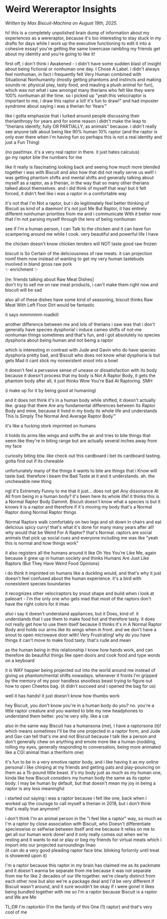 # Weird Wereraptor Insights

<p><i>Written by Max Biscuit-Machina on August 19th, 2025.</i></p>

<p>hi! this is a completely unpolished brain dump of information about my experiences as a wereraptor, because it's too interesting to stay stuck in my drafts for days while I work up the executive functioning to edit it into a cohesive essay! you're getting the same lowercase rambling my friends get about my identity and you're going to like it!</p>

<p>first off, i don't think i Awakened - i didn't have some sudden blast of insight about being fictional or nonhuman one day. I Chose A Label. i didn't always feel nonhuman, in fact i frequently felt Very Human combined with Situational Nonhumanity (mostly getting phantoms and instincts and making sounds re: physical play, tasty food, and mauling a plush animal for fun), which was not what i saw amongst many therians who felt like they were 100% nonhuman all the time. so i picked up "yeah this velociraptor is important to me, i draw this raptor a lot! it's fun to draw!" and had imposter syndrome about saying i was a therian for Years™</p>

<p>like i gotta emphasize that i lurked around people discussing their therianthropy for years and for some reason i didn't make the leap to "therians identify, fully OR PARTIALLY, as animals" because. i didn't really see anyone talk about being like 90% human 10% raptor (and the raptor is only ever there when i'm having fun so perhaps this is not a real identity and just a Fun Thing)</p>

<p>(no past!max. it's a very real raptor in there. it just hates calculus)<br>
go my raptor bite the numbers for me</p>

<p>like it really is fascinating looking back and seeing how much more blended together i was with Biscuit and also how that did not really serve us well! i was getting phantom shifts and mental shifts and generally talking about myself as a raptor, as a therian, in the way that so many other therians talked about themselves. and i did think of myself that way! but it felt forced, it didn't feel like i was a raptor in a comfortable way</p>

<p>it's not that I'm Not a raptor, but i do legitimately feel better thinking of Biscuit as kind of a daemon! it's not just Me But Raptor, it has entirely different nonhuman priorities from me and i communicate With it better now that I'm not parsing myself through the lens of being nonhuman</p>

<p>see if I'm a human person, I can Talk to the chicken and it can have fun scampering around me while I cook. very beautiful and powerful life I have</p>

<p>the chicken doesn't know chicken tenders will NOT taste good raw frozen</p>

<p>biscuit is So Certain of the deliciousness of raw meats. it can projection nomf them now instead of wanting to get my very human tastebuds involved in bland gross raw pork<br>
✨ enrichment ✨</p>

<p>[re: friends talking about Raw Meat Dishes]<br>
don't try to sell me on raw meat products, i can't make them right now and biscuit will be sad</p>

<p>also all of these dishes have some kind of seasoning, biscuit thinks Raw Meat With Left Floor Dirt would be fantastic</p>

<p>it says mmmmmm roadkill</p>

<p>another difference between me and lots of therians i saw was that i don't generally have species dysphoria! i induce cameo shifts of not-me nonhuman things sometimes and that's fun, and i got absolutely no species dysphoria about being human and not being a raptor</p>

<p>which is interesting in contrast with Jude and Gavin who do have species dysphoria pretty bad, and Biscuit who does not know what dysphoria is but gets Mad it cant stick my nonexistent snoot into a bowl</p>

<p>it doesn't feel a pervasive sense of unease or dissatisfaction with its body because it doesn't process that my body is Not A Raptor Body, it gets the phantom body after all, it just thinks Wow You're Bad At Raptoring. SMH</p>

<p>(i make up for it by being good at humaning)</p>

<p>and it does not think it's in a human body while shifted, it doesn't actually like. grasp that there Are any fundamental differences between Its Raptor Body and mine, because it lived in my body its whole life and understands This Is Simply The Normal And Average Raptor Body™</p>

<p>it's like a fucking stork imprinted on humans</p>

<p>it holds its arms like wings and sniffs the air and tries to bite things that seem like they're in biting range but are actually several inches away from my face</p>

<p>curiosity biting btw. like check out this cardboard i bet its cardboard tasting. gotta find out if its chewable</p>

<p>unfortunately many of the things it wants to bite are things that i Know will taste bad. therefore i beam the Bad Taste at it and it understands. ah. the unchewable new thing</p>

<p>ngl it's Extremely Funny to me that it just... does not get Any dissonance At All from being in a human body? it's been here its whole life! it thinks this is a Normal Raptor Body Dammit. Biscuit doesn't know what a species is but it knows it is a raptor and therefore if it's moving my body that's a Normal Raptor doing Normal Raptor things</p>

<p>Normal Raptors walk comfortably on two legs and sit down in chairs and eat delicious spicy curry! that's what it's done for many many years after all! why would that be Weird For A Raptor? that's Normal. raptors are social animals that pick up social cues and everyone including me was like "yeah this is normal and how things work"</p>

<p>it also registers all the humans around it like Oh Yes You're Like Me, again because it grew up in human society and thinks Humans Are Just Like Raptors (But They Have Weird Food Opinions)</p>

<p>i do think it imprinted on humans like a duckling would, and that's why it just doesn't feel confused about the human experience. it's a bird with nonexistent species boundaries</p>

<p>it recognizes other velociraptors by snout shape and build when i look at paleoart - I'm the only one who gets mad that most of the raptors don't have the right colors for it lmao</p>

<p>also i say it doesn't understand appliances, but it Does, kind of. it understands that I use them to make food hot and therefore tasty. it does not really get how to use them itself because it thinks it's in A Normal Raptor Body and holds our arms like its wings when in front. and we don't have a snout to open microwave door with! Very Frustrating! why do you have things it can't move to make food tasty. that's rude and mean</p>

<p>as the human being in this relationship I know how hands work, and can therefore do beautiful things like open doors and cook food and type words on a keyboard</p>

<p>it is WAY happier being projected out into the world around me instead of giving us phantom/mental shifts nowadays. whenever it fronts I'm gripped by the memory of my poor handless snootless beast trying to figure out how to open Cheetos bag. (it didn't succeed and i opened the bag for us)</p>

<p>well it has hands! it just doesn't know how thumbs work</p>

<p>hey Biscuit, you don't know you're in a human body do you? no. you're a little raptor creature and you wanted to bite my new headphones to understand them better. you're very silly. like a cat</p>

<p>also in the same way Biscuit has a humansona (me), I have a raptorsona (it)! which means sometimes I'll be the one projected in a raptor form, and Jude and Gav can tell that's me and not Biscuit because I talk like a person and don't generally chew on anything and emote more like a human (nodding, rolling my eyes, generally responding to conversation, being more animated like a CGI animal than a theriform one)</p>

<p>it's fun to be in a very emotive raptor body, and i like having it as my online persona! i like chirping at my friends and getting pats and play-pouncing on them as a 15-pound little beast. it's my body just as much as my human one, kinda like how Biscuit considers my human body the same as its raptor body. I may be human by default, but that doesn't mean my joy in being a raptor is any less meaningful</p>

<p>i started out saying i was a raptor because i felt like one, back when i worked up the courage to call myself a therian in 2018, but i don't think that's really true anymore?</p>

<p>i don't think I'm an animal person in the "i feel like a raptor" way, so much as I'm a raptor by close association with Biscuit, who Doesn't differentiate specieswise or selfwise between itself and me because it relies on me to get all our human work done! and it only really comes out when we're resting and it wants to eat or play or beg my friends for virtual meats which i import into our projected surroundings lmao<br>
(it can do a very good pleading raptor face btw. blinking forlornly until treat is showered upon it)</p>

<p>I'm a raptor because this raptor in my brain has claimed me as its packmate and it doesn't wanna be separate from me because it was not separate from me for like 2 decades of our life together. we're clearly distinct from each other now but also we're a package deal and I'd be very different if Biscuit wasn't around, and it sure wouldn't be okay if i were gone! it likes being bundled together with me so I'm a raptor because Biscuit is a raptor and We are Me</p>

<p>TL;DR I'm raptorkin (I'm the family of this One (1) raptor) and that's very cool of me</p>
